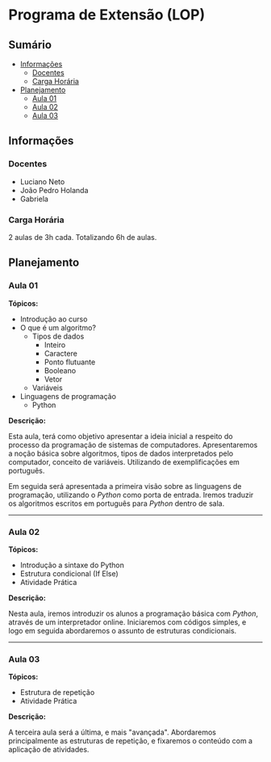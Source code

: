 # Programa de Extensão (LOP)

## Sumário

* [Informações](#informações)
  * [Docentes](#docentes)
  * [Carga Horária](#carga-horária)
* [Planejamento](#planejamento)
  * [Aula 01](#aula-01)
  * [Aula 02](#aula-02)
  * [Aula 03](#aula-03)

## Informações

### Docentes

* Luciano Neto
* João Pedro Holanda
* Gabriela

### Carga Horária

2 aulas de 3h cada. Totalizando 6h de aulas.

## Planejamento

### Aula 01

**Tópicos:**

* Introdução ao curso
* O que é um algoritmo?
  * Tipos de dados
    * Inteiro
    * Caractere
    * Ponto flutuante
    * Booleano
    * Vetor
  * Variáveis
* Linguagens de programação
  * Python

**Descrição:**

Esta aula, terá como objetivo apresentar a ideia inicial a respeito do processo da programação de sistemas de computadores. Apresentaremos a noção básica sobre algoritmos, tipos de dados interpretados pelo computador, conceito de variáveis. Utilizando de exemplificações em português.

Em seguida será apresentada a primeira visão sobre as linguagens de programação, utilizando o *Python* como porta de entrada. Iremos traduzir os algoritmos escritos em português para *Python* dentro de sala.

---

### Aula 02

**Tópicos:**

* Introdução a sintaxe do Python
* Estrutura condicional (If Else)
* Atividade Prática

**Descrição:**

Nesta aula, iremos introduzir os alunos a programação básica com *Python*, através de um interpretador online. Iniciaremos com códigos simples, e logo em seguida abordaremos o assunto de estruturas condicionais.

---

### Aula 03

**Tópicos:**

* Estrutura de repetição
* Atividade Prática

**Descrição:**

A terceira aula será a última, e mais "avançada". Abordaremos principalmente as estruturas de repetição, e fixaremos o conteúdo com a aplicação de atividades.
